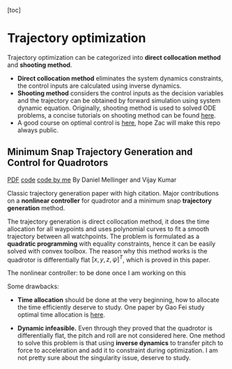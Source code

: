 [toc]

# Trajectory optimization

Trajectory optimization can be categorized into **direct collocation method** and **shooting method**.

* **Direct collocation method** eliminates the system dynamics constraints, the control inputs are calculated using inverse dynamics.
* **Shooting method** considers the control inputs as the decision variables and the trajectory can be obtained by forward simulation using system dynamic equation. Originally, shooting method is used to solved ODE problems, a concise tutorials on shooting method can be found [here](https://www.youtube.com/watch?v=ZMgikZ-lcS8). 
* A good course on optimal control is [here](https://github.com/Optimal-Control-16-745),  hope Zac will make this repo always public.

## Minimum Snap Trajectory Generation and Control for Quadrotors
[PDF](https://ieeexplore.ieee.org/stamp/stamp.jsp?tp=&arnumber=5980409)    [code]()    [code by me](https://github.com/Garyandtang/ELEC5660-2021/tree/main/project1/proj1phase2)                                                By Daniel Mellinger and Vijay Kumar  

Classic trajectory generation paper with high citation. Major contributions on a **nonlinear controller** for quadrotor and a minimum snap **trajectory generation** method.

The trajectory generation is direct collocation method, it does the time allocation for all waypoints and uses polynomial curves to fit a smooth trajectory  between all watchpoints. The  problem is formulated as a **quadratic programming** with equality constraints, hence it can be easily solved with convex toolbox. The reason why this method works is the quadrotor is differentially flat $[x,y,z,\psi]^{T}$, which is proved in this paper.

The nonlinear controller: to be done once I am working on this

Some drawbacks:

* **Time allocation** should be done at the very beginning, how to allocate the time efficiently deserve to study. One paper by Gao Fei study optimal time allocation is [here](https://ieeexplore.ieee.org/stamp/stamp.jsp?arnumber=8593579).

* **Dynamic infeasible.** Even through they proved that the quadrotor is differentially flat, the pitch and roll are not considered here. One method to solve this problem is that  using **inverse dynamics** to transfer pitch to force to acceleration and add it to constraint during optimization. I am not pretty sure about the singularity issue, deserve to study.